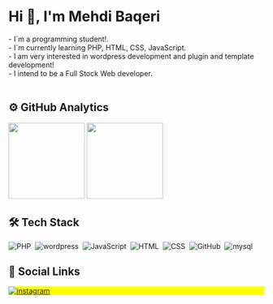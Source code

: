 
 <h1 align="left">Hi 👋, I'm Mehdi Baqeri</h1>
 - I´m a programming student!.<br>
 - I´m currently  learning PHP, HTML, CSS, JavaScript.<br>
 - I am very interested in wordpress development and plugin and template development!<br>
 - I intend to be a Full Stock Web developer.<br>
 <br>
 <h2> ⚙️&nbsp;GitHub Analytics</h2>

<div align="left">
  <img height="150" src="https://github-readme-stats.vercel.app/api?username=mahdi2000bm&show_icons=true&theme=vision-friendly-dark" > 
  <img height="150" src="https://github-readme-stats.vercel.app/api/top-langs/?username=mahdi2000bm&layout=compact&lang&theme=vision-friendly-dark" >
</div>

## 🛠&nbsp;Tech Stack

![PHP](https://img.shields.io/badge/-PHP-05122A?style=flat&logo=PHP)&nbsp;
![wordpress](https://img.shields.io/badge/-wordpress-05122A?style=flat&logo=wordpress)&nbsp;
![JavaScript](https://img.shields.io/badge/-JavaScript-05122A?style=flat&logo=javascript)&nbsp;
![HTML](https://img.shields.io/badge/-HTML-05122A?style=flat&logo=HTML5)&nbsp;
![CSS](https://img.shields.io/badge/-CSS-05122A?style=flat&logo=CSS3&logoColor=1572B6)&nbsp;
![GitHub](https://img.shields.io/badge/-GitHub-05122A?style=flat&logo=github)&nbsp;
![mysql](https://img.shields.io/badge/-SQL-05122A?style=flat&logo=mysql)&nbsp;


## 💬&nbsp;Social Links

<p align="left" style="background:yellow">
  <a href="https://www.instagram.com/mhdibaqri" target="_blank">
   <img align="center" src="https://img.shields.io/badge/-mhdibaqri-05122A?style=flat&logo=instagram" alt="instagram"/>
  </a>
</p>


